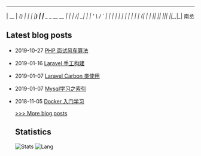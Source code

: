 
  _____  ______ _             _ 
 |  __ \|  ____(_)           | |
 | |__) | |__   _ _ __   __ _| |
 |  ___/|  __| | | '_ \ / _` | |
 | |    | |    | | | | | (_| | |
 |_|    |_|    |_|_| |_|\__,_|_| 南丞
## Latest blog posts
- 2019-10-27 [PHP 面试风车算法](http://friday-go.cc/PHP-%E9%9D%A2%E8%AF%95%E9%A3%8E%E8%BD%A6%E7%AE%97%E6%B3%95)
- 2019-01-16 [Laravel 手工构建](http://friday-go.cc/Laravel-%E6%89%8B%E5%B7%A5%E6%9E%84%E5%BB%BA)
- 2019-01-07 [Laravel Carbon 类使用](http://friday-go.cc/Laravel-Carbon-%E7%B1%BB%E4%BD%BF%E7%94%A8)
- 2019-01-07 [Mysql学习之索引](http://friday-go.cc/Mysql%E5%AD%A6%E4%B9%A0%E4%B9%8B%E7%B4%A2%E5%BC%95)
- 2018-11-05 [Docker 入门学习](http://friday-go.cc/Docker%E5%85%A5%E9%97%A8)

    [>>> More blog posts](https://netcan.github.io/archives/)
    
    ## Statistics
    ![Stats](https://github-readme-stats.vercel.app/api?username=Neroxiezi&show_icons=true&theme=radical)
    ![Lang](https://github-readme-stats.vercel.app/api/top-langs/?username=Neroxiezi&hide=ipynb,html&layout=compact&show_icons=true&theme=radical)
    
